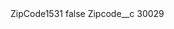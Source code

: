 <?xml version="1.0" encoding="UTF-8"?>
<CustomMetadata xmlns="http://soap.sforce.com/2006/04/metadata" xmlns:xsi="http://www.w3.org/2001/XMLSchema-instance" xmlns:xsd="http://www.w3.org/2001/XMLSchema">
    <label>ZipCode1531</label>
    <protected>false</protected>
    <values>
        <field>Zipcode__c</field>
        <value xsi:type="xsd:string">30029</value>
    </values>
</CustomMetadata>
